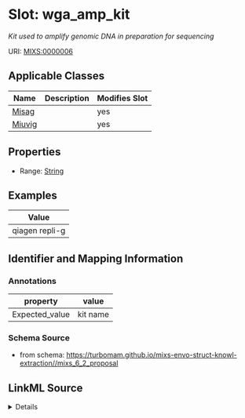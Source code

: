 # Slot: wga_amp_kit


_Kit used to amplify genomic DNA in preparation for sequencing_



URI: [MIXS:0000006](https://w3id.org/mixs/0000006)



<!-- no inheritance hierarchy -->




## Applicable Classes

| Name | Description | Modifies Slot |
| --- | --- | --- |
[Misag](Misag.md) |  |  yes  |
[Miuvig](Miuvig.md) |  |  yes  |







## Properties

* Range: [String](String.md)






## Examples

| Value |
| --- |
| qiagen repli-g |

## Identifier and Mapping Information





### Annotations

| property | value |
| --- | --- |
| Expected_value | kit name |



### Schema Source


* from schema: https://turbomam.github.io/mixs-envo-struct-knowl-extraction//mixs_6_2_proposal




## LinkML Source

<details>
```yaml
name: wga_amp_kit
annotations:
  Expected_value:
    tag: Expected_value
    value: kit name
description: Kit used to amplify genomic DNA in preparation for sequencing
title: WGA amplification kit
notes:
- kit
examples:
- value: qiagen repli-g
in_subset:
- sequencing
from_schema: https://turbomam.github.io/mixs-envo-struct-knowl-extraction//mixs_6_2_proposal
rank: 1000
string_serialization: '{text}'
slot_uri: MIXS:0000006
multivalued: false
alias: wga_amp_kit
domain_of:
- Misag
- Miuvig
range: string

```
</details>
